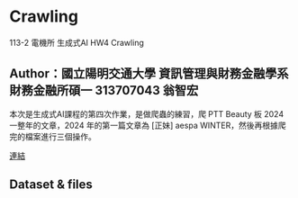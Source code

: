 # Crawling
113-2 電機所 生成式AI HW4 Crawling

## Author：國立陽明交通大學 資訊管理與財務金融學系財務金融所碩一 313707043 翁智宏

本次是生成式AI課程的第四次作業，是做爬蟲的練習，爬 PTT Beauty 板 2024 一整年的文章，2024 年的第一篇文章為 [正妹] aespa WINTER，然後再根據爬完的檔案進行三個操作。

[連結](https://www.ptt.cc/bbs/Beauty/M.1704040318.A.E87.html) 

## Dataset & files
